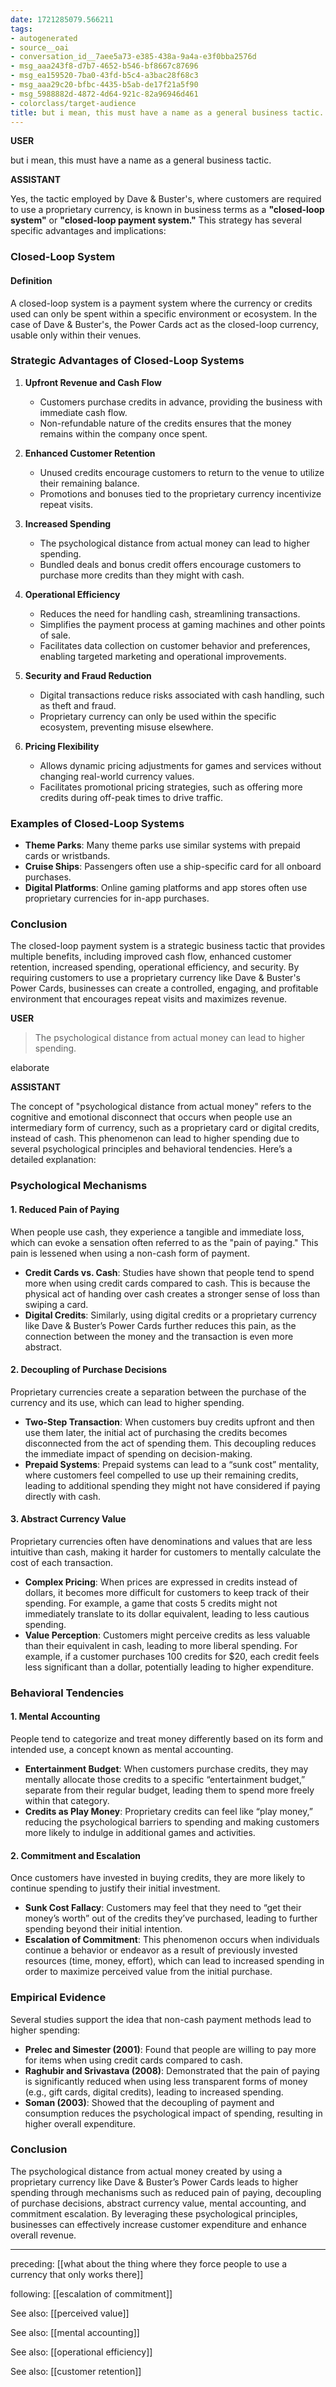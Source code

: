 ```yaml
---
date: 1721285079.566211
tags:
- autogenerated
- source__oai
- conversation_id__7aee5a73-e385-438a-9a4a-e3f0bba2576d
- msg_aaa243f8-d7b7-4652-b546-bf8667c87696
- msg_ea159520-7ba0-43fd-b5c4-a3bac28f68c3
- msg_aaa29c20-bfbc-4435-b5ab-de17f21a5f90
- msg_5988882d-4872-4d64-921c-82a96946d461
- colorclass/target-audience
title: but i mean, this must have a name as a general business tactic.
---
```


**USER**

but i mean, this must have a name as a general business tactic.


**ASSISTANT**

Yes, the tactic employed by Dave & Buster's, where customers are required to use a proprietary currency, is known in business terms as a **"closed-loop system"** or **"closed-loop payment system."** This strategy has several specific advantages and implications:

### Closed-Loop System

#### Definition
A closed-loop system is a payment system where the currency or credits used can only be spent within a specific environment or ecosystem. In the case of Dave & Buster's, the Power Cards act as the closed-loop currency, usable only within their venues.

### Strategic Advantages of Closed-Loop Systems

1. **Upfront Revenue and Cash Flow**
   - Customers purchase credits in advance, providing the business with immediate cash flow.
   - Non-refundable nature of the credits ensures that the money remains within the company once spent.

2. **Enhanced Customer Retention**
   - Unused credits encourage customers to return to the venue to utilize their remaining balance.
   - Promotions and bonuses tied to the proprietary currency incentivize repeat visits.

3. **Increased Spending**
   - The psychological distance from actual money can lead to higher spending.
   - Bundled deals and bonus credit offers encourage customers to purchase more credits than they might with cash.

4. **Operational Efficiency**
   - Reduces the need for handling cash, streamlining transactions.
   - Simplifies the payment process at gaming machines and other points of sale.
   - Facilitates data collection on customer behavior and preferences, enabling targeted marketing and operational improvements.

5. **Security and Fraud Reduction**
   - Digital transactions reduce risks associated with cash handling, such as theft and fraud.
   - Proprietary currency can only be used within the specific ecosystem, preventing misuse elsewhere.

6. **Pricing Flexibility**
   - Allows dynamic pricing adjustments for games and services without changing real-world currency values.
   - Facilitates promotional pricing strategies, such as offering more credits during off-peak times to drive traffic.

### Examples of Closed-Loop Systems
- **Theme Parks**: Many theme parks use similar systems with prepaid cards or wristbands.
- **Cruise Ships**: Passengers often use a ship-specific card for all onboard purchases.
- **Digital Platforms**: Online gaming platforms and app stores often use proprietary currencies for in-app purchases.

### Conclusion
The closed-loop payment system is a strategic business tactic that provides multiple benefits, including improved cash flow, enhanced customer retention, increased spending, operational efficiency, and security. By requiring customers to use a proprietary currency like Dave & Buster's Power Cards, businesses can create a controlled, engaging, and profitable environment that encourages repeat visits and maximizes revenue.


**USER**

>The psychological distance from actual money can lead to higher spending.

elaborate


**ASSISTANT**

The concept of "psychological distance from actual money" refers to the cognitive and emotional disconnect that occurs when people use an intermediary form of currency, such as a proprietary card or digital credits, instead of cash. This phenomenon can lead to higher spending due to several psychological principles and behavioral tendencies. Here’s a detailed explanation:

### Psychological Mechanisms

#### 1. **Reduced Pain of Paying**
When people use cash, they experience a tangible and immediate loss, which can evoke a sensation often referred to as the "pain of paying." This pain is lessened when using a non-cash form of payment.

- **Credit Cards vs. Cash**: Studies have shown that people tend to spend more when using credit cards compared to cash. This is because the physical act of handing over cash creates a stronger sense of loss than swiping a card.
- **Digital Credits**: Similarly, using digital credits or a proprietary currency like Dave & Buster’s Power Cards further reduces this pain, as the connection between the money and the transaction is even more abstract.

#### 2. **Decoupling of Purchase Decisions**
Proprietary currencies create a separation between the purchase of the currency and its use, which can lead to higher spending.

- **Two-Step Transaction**: When customers buy credits upfront and then use them later, the initial act of purchasing the credits becomes disconnected from the act of spending them. This decoupling reduces the immediate impact of spending on decision-making.
- **Prepaid Systems**: Prepaid systems can lead to a “sunk cost” mentality, where customers feel compelled to use up their remaining credits, leading to additional spending they might not have considered if paying directly with cash.

#### 3. **Abstract Currency Value**
Proprietary currencies often have denominations and values that are less intuitive than cash, making it harder for customers to mentally calculate the cost of each transaction.

- **Complex Pricing**: When prices are expressed in credits instead of dollars, it becomes more difficult for customers to keep track of their spending. For example, a game that costs 5 credits might not immediately translate to its dollar equivalent, leading to less cautious spending.
- **Value Perception**: Customers might perceive credits as less valuable than their equivalent in cash, leading to more liberal spending. For example, if a customer purchases 100 credits for $20, each credit feels less significant than a dollar, potentially leading to higher expenditure.

### Behavioral Tendencies

#### 1. **Mental Accounting**
People tend to categorize and treat money differently based on its form and intended use, a concept known as mental accounting.

- **Entertainment Budget**: When customers purchase credits, they may mentally allocate those credits to a specific “entertainment budget,” separate from their regular budget, leading them to spend more freely within that category.
- **Credits as Play Money**: Proprietary credits can feel like “play money,” reducing the psychological barriers to spending and making customers more likely to indulge in additional games and activities.

#### 2. **Commitment and Escalation**
Once customers have invested in buying credits, they are more likely to continue spending to justify their initial investment.

- **Sunk Cost Fallacy**: Customers may feel that they need to “get their money’s worth” out of the credits they’ve purchased, leading to further spending beyond their initial intention.
- **Escalation of Commitment**: This phenomenon occurs when individuals continue a behavior or endeavor as a result of previously invested resources (time, money, effort), which can lead to increased spending in order to maximize perceived value from the initial purchase.

### Empirical Evidence
Several studies support the idea that non-cash payment methods lead to higher spending:

- **Prelec and Simester (2001)**: Found that people are willing to pay more for items when using credit cards compared to cash.
- **Raghubir and Srivastava (2008)**: Demonstrated that the pain of paying is significantly reduced when using less transparent forms of money (e.g., gift cards, digital credits), leading to increased spending.
- **Soman (2003)**: Showed that the decoupling of payment and consumption reduces the psychological impact of spending, resulting in higher overall expenditure.

### Conclusion
The psychological distance from actual money created by using a proprietary currency like Dave & Buster’s Power Cards leads to higher spending through mechanisms such as reduced pain of paying, decoupling of purchase decisions, abstract currency value, mental accounting, and commitment escalation. By leveraging these psychological principles, businesses can effectively increase customer expenditure and enhance overall revenue.


---

preceding: [[what about the thing where they force people to use a currency that only works there]]  


following: [[escalation of commitment]]

See also: [[perceived value]]


See also: [[mental accounting]]


See also: [[operational efficiency]]


See also: [[customer retention]]